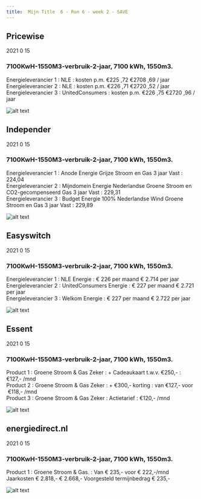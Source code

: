 ```yaml
---
title:  Mijn Title  6 - Run 6 - week 2 - SAVE
---
```

## Pricewise    
2021 0 15  
###  7100KwH-1550M3-verbruik-2-jaar, 7100 kWh,  1550m3.    
Energieleverancier 1 :  NLE  :  kosten p.m. €225 ,72 €2708 ,69 / jaar  
Energieleverancier 2 :  NLE :  kosten p.m. €226 ,71 €2720 ,52 / jaar  
Energieleverancier 3 :  UnitedConsumers :  kosten p.m. €226 ,75 €2720 ,96 / jaar 
 
![alt text](/img/el/pricewise-7100KwH-1550M3-verbruik-2-jaar-week2.png "Vergelijk energietarieven Pricewise")
## Independer    
2021 0 15  
###  7100KwH-1550M3-verbruik-2-jaar, 7100 kWh,  1550m3.    
Energieleverancier 1 :  Anode Energie Grijze Stroom en Gas 3 jaar Vast  :  224,04  
Energieleverancier 2 :  Mijndomein Energie Nederlandse Groene Stroom en CO2-gecompenseerd Gas 3 jaar Vast :  229,31  
Energieleverancier 3 :  Budget Energie 100% Nederlandse Wind Groene Stroom en Gas 3 jaar Vast :  229,89  

 
![alt text](/img/el/independer-7100KwH-1550M3-verbruik-2-jaar-week2.png "Vergelijk energietarieven Independer")
## Easyswitch    
2021 0 15  
###  7100KwH-1550M3-verbruik-2-jaar, 7100 kWh,  1550m3.    
Energieleverancier 1 :  NLE Energie  : € 226 per maand € 2.714 per jaar   
Energieleverancier 2 :  UnitedConsumers Energie : € 227 per maand € 2.721 per jaar  
Energieleverancier 3 :  Welkom Energie :  € 227 per maand € 2.722 per jaar   
 
![alt text](/img/el/easyswitch-7100KwH-1550M3-verbruik-2-jaar-week2.png "Vergelijk energietarieven Easyswitch")
## Essent    
2021 0 15  
###  7100KwH-1550M3-verbruik-2-jaar, 7100 kWh,  1550m3.    
Product 1 :  Groene Stroom & Gas Zeker  : + Cadeaukaart t.w.v. €250,-  : €127,- /mnd  
Product 2 :  Groene Stroom & Gas Zeker : + €300,- korting  : van €127,- voor  €118,- /mnd  
Product 3 :  Groene Stroom & Gas Zeker :  Actietarief  : €120,- /mnd  
 
  

![alt text](/img/el/essent-7100KwH-1550M3-verbruik-2-jaar-week2.png "Vergelijk energietarieven Essent")
## energiedirect.nl    
2021 0 15  
###  7100KwH-1550M3-verbruik-2-jaar, 7100 kWh,  1550m3.    
Product 1 :  Groene Stroom & Gas.  : Van € 235,- voor € 222,-/mnd Jaarkosten € 2.818,- € 2.668,- Voorgesteld termijnbedrag € 235,-  
 
![alt text](/img/el/energiedirect-7100KwH-1550M3-verbruik-2-jaar-week2.png "Vergelijk energietarieven energiedirect.nl")